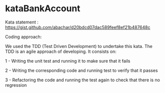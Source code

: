# kataBankAccount

Kata statement : https://gist.github.com/abachar/d20bdcd07dac589feef8ef21b487648c

Coding approach: 

 We used the TDD (Test Driven Development) to undertake this kata. The TDD is an agile approach of developing. It consists on:
 
 1 - Writing the unit test and running it to make sure that it fails
 
 2 - Writing the corresponding code and running test to verify that it passes
 
 3 - Refactoring the code and running the test again to check that there is no regression

